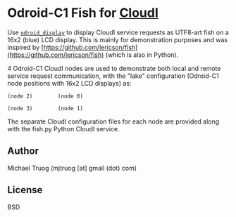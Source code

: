 Odroid-C1 Fish for [CloudI](http://cloudi.org)
==============================================

Use [`odroid_display`](https://github.com/okeuday/odroid_display/) to
display CloudI service requests as UTF8-art fish on a 16x2 (blue) LCD display.
This is mainly for demonstration purposes and was inspired by
[https://github.com/lericson/fish](https://github.com/lericson/fish)
(which is also in Python).

4 Odroid-C1 CloudI nodes are used to demonstrate both local and remote
service request communication, with the "lake" configuration
(Odroid-C1 node positions with 16x2 LCD displays) as:

    
    (node 2)        (node 0)
    
    (node 3)        (node 1)
    

The separate CloudI configuration files for each node are provided
along with the fish.py Python CloudI service.

Author
------

Michael Truog (mjtruog [at] gmail (dot) com)

License
-------

BSD

